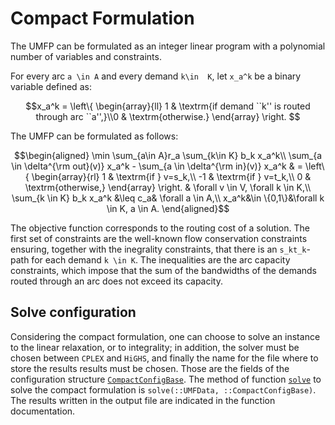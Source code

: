 # Compact Formulation

The UMFP can be formulated as an integer linear program with a polynomial number of variables and constraints.

For every arc ``a \in A`` and every demand ``k\in  K``, let ``x_a^k`` be a binary variable defined as:
```math
x_a^k = 
\left\{ \begin{array}{ll} 1 & \textrm{if demand ``k'' is routed through arc ``a'',}\\0 & \textrm{otherwise.}
\end{array}
\right. 
``` 

The UMFP can be formulated as follows:

```math
\begin{aligned}
    \min \sum_{a\in A}r_a \sum_{k\in K} b_k x_a^k\\
    \sum_{a \in \delta^{\rm out}(v)} x_a^k - \sum_{a \in \delta^{\rm in}(v)} x_a^k & = 
    \left\{
    \begin{array}{rl} 
    1 & \textrm{if } v=s_k,\\
    -1 &  \textrm{if } v=t_k,\\
    0 & \textrm{otherwise,}
    \end{array} 
    \right.
    & \forall v \in V, \forall k \in K,\\
    \sum_{k \in K} b_k x_a^k &\leq c_a& \forall a \in A,\\
    x_a^k&\in \{0,1\}&\forall k \in K, a \in A.
\end{aligned}
```

The objective function corresponds to the routing cost of a solution. The first set of constraints are the well-known flow conservation constraints ensuring, together with the inegrality constraints, that there is an ``s_kt_k``-path for each demand ``k \in K``. The inequalities are the arc capacity constraints, which impose that the sum of the bandwidths of the demands routed through an arc does not exceed its capacity.

## Solve configuration

Considering the compact formulation, one can choose to solve an instance to the linear relaxation, or to integrality; in addition, the solver must be chosen between `CPLEX` and `HiGHS`, and finally the name for the file where to store the results results must be chosen. Those are the fields of the configuration structure [`CompactConfigBase`](@ref).
The method of function [`solve`](@ref) to solve the compact formulation is `solve(::UMFData, ::CompactConfigBase)`. The results written in the output file are indicated in the function documentation.
